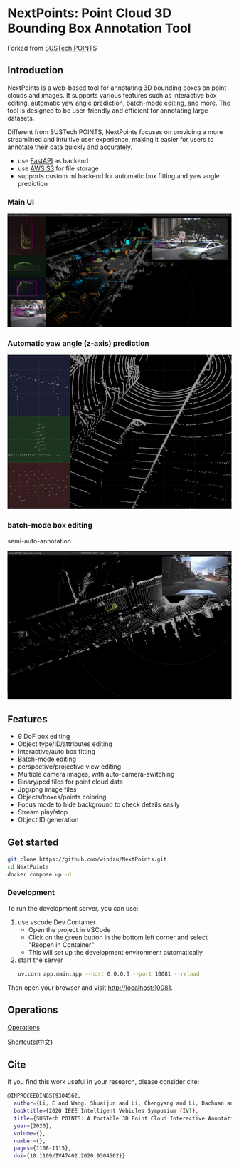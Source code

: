# NextPoints: Point Cloud 3D Bounding Box Annotation Tool

Forked from [SUSTech POINTS](https://github.com/naurril/SUSTechPOINTS)

## Introduction

NextPoints is a web-based tool for annotating 3D bounding boxes on point clouds and images. It supports various features such as interactive box editing, automatic yaw angle prediction, batch-mode editing, and more. The tool is designed to be user-friendly and efficient for annotating large datasets.

Different from SUSTech POINTS, NextPoints focuses on providing a more streamlined and intuitive user experience, making it easier for users to annotate their data quickly and accurately.

- use [FastAPI](https://fastapi.tiangolo.com/) as backend
- use [AWS S3](https://aws.amazon.com/s3/) for file storage
- supports custom ml backend for automatic box fitting and yaw angle prediction

### Main UI

![screenshot](./doc/imgs/main-ui.png)

### Automatic yaw angle (z-axis) prediction

![auto-rotate](./doc/imgs/auto-rotate.gif)

### batch-mode box editing

semi-auto-annotation

![batch-mode](./doc/imgs/auto-anno-car.gif)

## Features

- 9 DoF box editing
- Object type/ID/attributes editing
- Interactive/auto box fitting
- Batch-mode editing
- perspective/projective view editing
- Multiple camera images, with auto-camera-switching
- Binary/pcd files for point cloud data
- Jpg/png image files
- Objects/boxes/points coloring
- Focus mode to hide background to check details easily
- Stream play/stop
- Object ID generation

## Get started

```bash
git clone https://github.com/windzu/NextPoints.git
cd NextPoints
docker compose up -d
```

### Development

To run the development server, you can use:

1. use vscode Dev Container
   - Open the project in VSCode
   - Click on the green button in the bottom left corner and select "Reopen in Container"
   - This will set up the development environment automatically
2. start the server
   ```bash
   uvicorn app.main:app --host 0.0.0.0 --port 10081 --reload
   ```

Then open your browser and visit [http://localhost:10081](http://localhost:10081).

## Operations

[Operations](./doc/operations.md)

[Shortcuts(中文)](./doc/shortcuts_cn.md)

## Cite

If you find this work useful in your research, please consider cite:

```bash
@INPROCEEDINGS{9304562,
  author={Li, E and Wang, Shuaijun and Li, Chengyang and Li, Dachuan and Wu, Xiangbin and Hao, Qi},
  booktitle={2020 IEEE Intelligent Vehicles Symposium (IV)},
  title={SUSTech POINTS: A Portable 3D Point Cloud Interactive Annotation Platform System},
  year={2020},
  volume={},
  number={},
  pages={1108-1115},
  doi={10.1109/IV47402.2020.9304562}}

```
